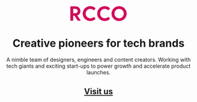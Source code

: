 <div align="center">  
<img src="logo.png" alt="RCCO logo" width="150">

# Creative pioneers for tech brands

A nimble team of designers, engineers and content creators. Working with tech giants and exciting start-ups to power growth and accelerate product launches.

## [Visit us](https://rcco.uk)

</div>
